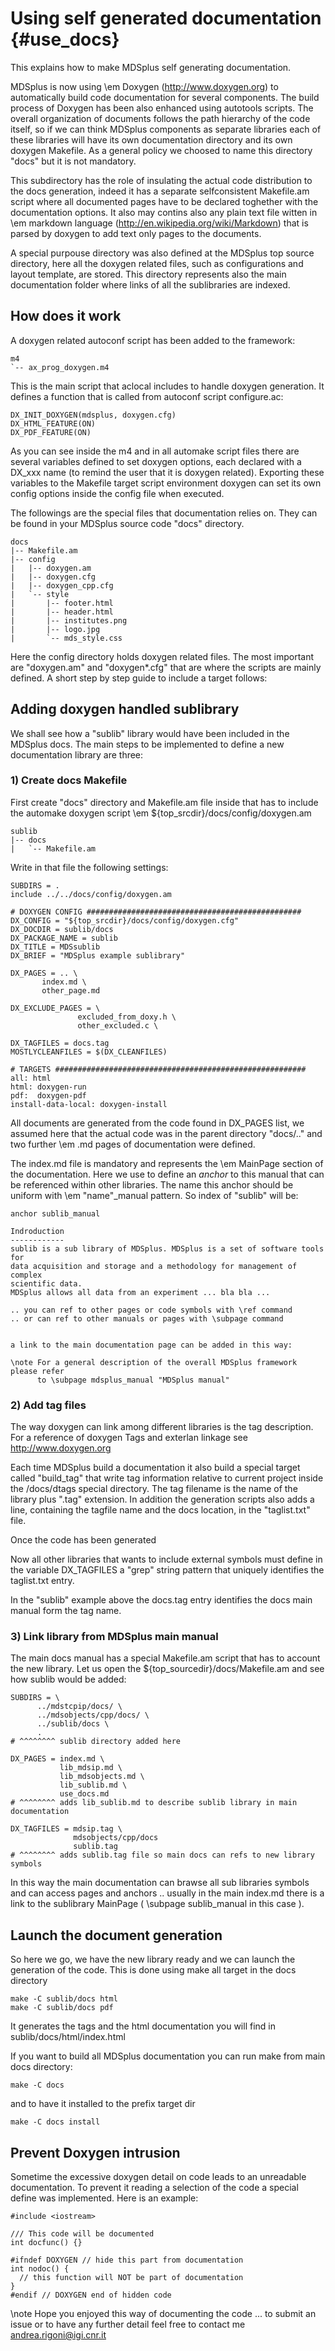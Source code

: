 Using self generated documentation  {#use_docs}
==================================


This explains how to make MDSplus self generating documentation.

MDSplus is now using \em Doxygen (http://www.doxygen.org) to automatically build 
code documentation for several components. 
The build process of Doxygen has been also enhanced using autotools scripts. 
The overall organization of documents follows the path hierarchy
of the code itself, so if we can think MDSplus components as separate libraries
each of these libraries will have its own documentation directory and its own 
doxygen Makefile. As a general policy we choosed to name this directory "docs" 
but it is not mandatory.

This subdirectory has the role of insulating the actual code distribution to the 
docs generation, indeed it has a separate selfconsistent Makefile.am script where
all documented pages have to be declared toghether with the documentation options.
It also may contins also any plain text file witten in \em markdown language 
(http://en.wikipedia.org/wiki/Markdown) that is parsed by doxygen to add text 
only pages to the documents.

A special purpouse directory was also defined at the MDSplus top source directory,
here all the doxygen related files, such as configurations and layout template, are
stored. This directory represents also the main documentation folder where links
of all the sublibraries are indexed.




How does it work
-----------------

A doxygen related autoconf script has been added to the framework:

    m4
    `-- ax_prog_doxygen.m4
    
This is the main script that aclocal includes to handle doxygen generation. It 
defines a function that is called from autoconf script configure.ac:

    DX_INIT_DOXYGEN(mdsplus, doxygen.cfg)
    DX_HTML_FEATURE(ON)
    DX_PDF_FEATURE(ON)
    
As you can see inside the m4 and in all automake script files there are several 
variables defined to set doxygen options, each declared with a DX_xxx name
(to remind the user that it is doxygen related). Exporting these variables to the
Makefile target script environment doxygen can set its own config options inside
the config file when executed.

The followings are the special files that documentation relies on. They can be 
found in your MDSplus source code "docs" directory.

    docs
    |-- Makefile.am
    |-- config
    |   |-- doxygen.am
    |   |-- doxygen.cfg
    |   |-- doxygen_cpp.cfg
    |   `-- style
    |       |-- footer.html
    |       |-- header.html
    |       |-- institutes.png
    |       |-- logo.jpg
    |       `-- mds_style.css
    
Here the config directory holds doxygen related files. The most important are 
"doxygen.am" and "doxygen*.cfg" that are where the scripts are mainly defined.
A short step by step guide to include a target follows:

Adding doxygen handled sublibrary
---------------------------------

We shall see how a "sublib" library would have been included in the MDSplus docs.
The main steps to be implemented to define a new documentation library are three:



### 1) Create docs Makefile 

First create "docs" directory and Makefile.am file inside that has to include the
automake doxygen script \em ${top_srcdir}/docs/config/doxygen.am

    sublib
    |-- docs
    |   `-- Makefile.am

Write in that file the following settings:

    SUBDIRS = .
    include ../../docs/config/doxygen.am
    
    # DOXYGEN CONFIG ################################################
    DX_CONFIG = "${top_srcdir}/docs/config/doxygen.cfg"
    DX_DOCDIR = sublib/docs
    DX_PACKAGE_NAME = sublib
    DX_TITLE = MDSsublib
    DX_BRIEF = "MDSplus example sublibrary"
    
    DX_PAGES = .. \
           index.md \
           other_page.md
                      
    DX_EXCLUDE_PAGES = \
                   excluded_from_doxy.h \
                   other_excluded.c \
                   
    DX_TAGFILES = docs.tag
    MOSTLYCLEANFILES = $(DX_CLEANFILES)

    # TARGETS ########################################################
    all: html    
    html: doxygen-run
    pdf:  doxygen-pdf
    install-data-local: doxygen-install


All documents are generated from the code found in DX_PAGES list, we assumed 
here that the actual code was in the parent directory "docs/.." and two further
\em .md pages of documentation were defined.

The index.md file is mandatory and represents the \em MainPage section of the 
documentation. Here we use to define an *anchor* to this manual that can be 
referenced within other libraries. The name this anchor should be uniform with
\em "name"_manual pattern. So index of "sublib" will be:

    anchor sublib_manual
    
    Indroduction
    ------------
    sublib is a sub library of MDSplus. MDSplus is a set of software tools for 
    data acquisition and storage and a methodology for management of complex 
    scientific data.
    MDSplus allows all data from an experiment ... bla bla ...
    
    .. you can ref to other pages or code symbols with \ref command    
    .. or can ref to other manuals or pages with \subpage command
    
    
    a link to the main documentation page can be added in this way:
    
    \note For a general description of the overall MDSplus framework please refer
          to \subpage mdsplus_manual "MDSplus manual"




### 2) Add tag files

The way doxygen can link among different libraries is the tag description.
For a reference of doxygen Tags and exterlan linkage see http://www.doxygen.org

Each time MDSplus build a documentation it also build a special target called
"build_tag" that write tag information relative to current project inside the
/docs/dtags special directory. The tag filename is the name of the library plus
".tag" extension. In addition the generation scripts also adds a line, containing 
the tagfile name and the docs location, in the "taglist.txt" file.

Once the code has been generated 

Now all other libraries that wants to include external symbols must define in
the variable DX_TAGFILES a "grep" string pattern that uniquely identifies the
taglist.txt entry.

In the "sublib" example above the docs.tag entry identifies the docs main manual
form the tag name.


### 3) Link library from MDSplus main manual

The main docs manual has a special Makefile.am script that has to account the 
new library. Let us open the ${top_sourcedir}/docs/Makefile.am and see how 
sublib would be added:

    SUBDIRS = \
          ../mdstcpip/docs/ \
          ../mdsobjects/cpp/docs/ \
          ../sublib/docs \
          .
    # ^^^^^^^^ sublib directory added here
    
    DX_PAGES = index.md \
               lib_mdsip.md \
               lib_mdsobjects.md \
               lib_sublib.md \
               use_docs.md
    # ^^^^^^^^ adds lib_sublib.md to describe sublib library in main documentation
    
    DX_TAGFILES = mdsip.tag \
                  mdsobjects/cpp/docs
                  sublib.tag
    # ^^^^^^^^ adds sublib.tag file so main docs can refs to new library symbols
    
In this way the main documentation can brawse all sub libraries symbols and can
access pages and anchors .. usually in the main index.md there is a link to the
sublibrary MainPage ( \subpage sublib_manual in this case ).





Launch the document generation
------------------------------

So here we go, we have the new library ready and we can launch the generation of
the code. This is done using make all target in the docs directory

    make -C sublib/docs html
    make -C sublib/docs pdf
        
It generates the tags and the html documentation you will find in sublib/docs/html/index.html

If you want to build all MDSplus documentation you can run make from main docs 
directory:

    make -C docs 
    
and to have it installed to the prefix target dir
   
    make -C docs install


Prevent Doxygen intrusion
-------------------------

Sometime the excessive doxygen detail on code leads to an unreadable documentation.
To prevent it reading a selection of the code a special define was implemented.
Here is an example:


    #include <iostream>

    /// This code will be documented
    int docfunc() {}
           
    #ifndef DOXYGEN // hide this part from documentation    
    int nodoc() {
      // this function will NOT be part of documentation
    }
    #endif // DOXYGEN end of hidden code





\note 
 Hope you enjoyed this way of documenting the code ... to submit an issue or to 
 have any further detail feel free to contact me andrea.rigoni@igi.cnr.it













